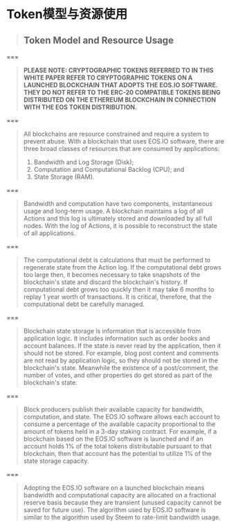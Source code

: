 # Token模型与资源使用

> ## Token Model and Resource Usage

===

> **PLEASE NOTE: CRYPTOGRAPHIC TOKENS REFERRED TO IN THIS WHITE PAPER REFER TO CRYPTOGRAPHIC TOKENS ON A LAUNCHED BLOCKCHAIN THAT ADOPTS THE EOS.IO SOFTWARE. THEY DO NOT REFER TO THE ERC-20 COMPATIBLE TOKENS BEING DISTRIBUTED ON THE ETHEREUM BLOCKCHAIN IN CONNECTION WITH THE EOS TOKEN DISTRIBUTION.**

===

> All blockchains are resource constrained and require a system to prevent abuse. With a blockchain that uses EOS.IO software, there are three broad classes of resources that are consumed by applications:
>
> 1. Bandwidth and Log Storage \(Disk\);
> 2. Computation and Computational Backlog \(CPU\); and
> 3. State Storage \(RAM\).

===

> Bandwidth and computation have two components, instantaneous usage and long-term usage. A blockchain maintains a log of all Actions and this log is ultimately stored and downloaded by all full nodes. With the log of Actions, it is possible to reconstruct the state of all applications.

===

> The computational debt is calculations that must be performed to regenerate state from the Action log. If the computational debt grows too large then, it becomes necessary to take snapshots of the blockchain's state and discard the blockchain's history. If computational debt grows too quickly then it may take 6 months to replay 1 year worth of transactions. It is critical, therefore, that the computational debt be carefully managed.

===

> Blockchain state storage is information that is accessible from application logic. It includes information such as order books and account balances. If the state is never read by the application, then it should not be stored. For example, blog post content and comments are not read by application logic, so they should not be stored in the blockchain's state. Meanwhile the existence of a post/comment, the number of votes, and other properties do get stored as part of the blockchain's state.

===

> Block producers publish their available capacity for bandwidth, computation, and state. The EOS.IO software allows each account to consume a percentage of the available capacity proportional to the amount of tokens held in a 3-day staking contract. For example, if a blockchain based on the EOS.IO software is launched and if an account holds 1% of the total tokens distributable pursuant to that blockchain, then that account has the potential to utilize 1% of the state storage capacity.

===

> Adopting the EOS.IO software on a launched blockchain means bandwidth and computational capacity are allocated on a fractional reserve basis because they are transient \(unused capacity cannot be saved for future use\). The algorithm used by EOS.IO software is similar to the algorithm used by Steem to rate-limit bandwidth usage.

